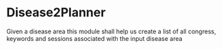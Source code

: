 # Disease2Planner
Given a disease area this module shall help us create a list of all congress, keywords and sessions associated with the input disease area
